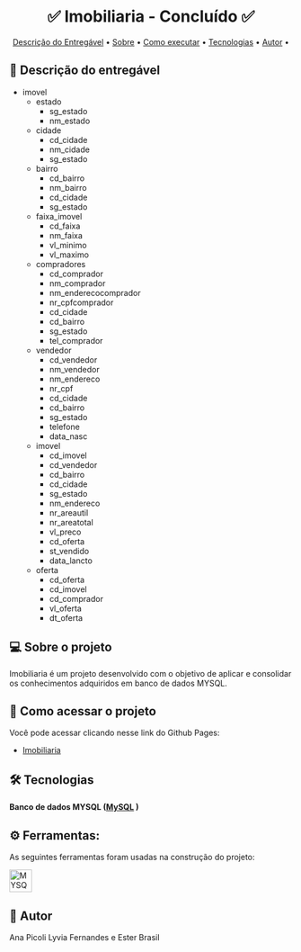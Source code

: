 
<!-- MODELO PROJETO FINALIZADO -->

<h1 align="center"> 
	  ✅ Imobiliaria - Concluído ✅
</h1>

<!-- ---------------------------------------------------------------------- -->

<!-- MODELO MENU DE NAVEGAÇÃO -->

<p align="center">
 <a href="#-descrição-do-entregável">Descrição do Entregável</a> •
 <a href="#-sobre-o-projeto">Sobre</a> •
 <a href="#-como-executar-o-projeto">Como executar</a> • 
 <a href="#-tecnologias">Tecnologias</a> • 
 <a href="#-autor">Autor</a> • 
</p>

<!-- ---------------------------------------------------------------------- -->

<!-- MODELO DE DESCRIÇÃO -->

## 📄 Descrição do entregável

<!-- EXEMPLO DE DESCRIÇÃO DE UM PROJETO: -->
- imovel
  - estado
    - sg_estado
    - nm_estado
  - cidade
    - cd_cidade
    - nm_cidade
    - sg_estado
  - bairro
    - cd_bairro
    - nm_bairro
    - cd_cidade
    - sg_estado
  - faixa_imovel
    - cd_faixa
    - nm_faixa
    - vl_minimo
    - vl_maximo
  - compradores
    - cd_comprador
    - nm_comprador
    - nm_enderecocomprador
    - nr_cpfcomprador
    - cd_cidade
    - cd_bairro
    - sg_estado
    - tel_comprador
  - vendedor
    - cd_vendedor
    - nm_vendedor
    - nm_endereco
    - nr_cpf
    - cd_cidade
    - cd_bairro
    - sg_estado
    - telefone
    - data_nasc
  - imovel
    - cd_imovel
    - cd_vendedor
    - cd_bairro
    - cd_cidade
    - sg_estado
    - nm_endereco
    - nr_areautil
    - nr_areatotal
    - vl_preco
    - cd_oferta
    - st_vendido
    - data_lancto
  - oferta
    - cd_oferta
    - cd_imovel
    - cd_comprador
    - vl_oferta
    - dt_oferta

<!-- MODELO DESCRIÇÃO SOBRE O PROJETO: -->

## 💻 Sobre o projeto

<!-- EXPLICA O MOTIVO DO PROJETO -->
Imobiliaria é um projeto desenvolvido com o objetivo de aplicar e consolidar os conhecimentos adquiridos em banco de dados MYSQL.


<!-- MODELO DE COMO EXECUTAR O PROJETO -->
## 🚀 Como acessar o projeto

Você pode acessar clicando nesse link do Github Pages:

- [Imobiliaria](https://github.com/anapicoli/imobiliaria)

<!-- MODELO DE TECNOLOGIAS -->

## 🛠 Tecnologias

#### **Banco de dados MYSQL**  ([MySQL](https://img.shields.io/badge/-mysql-0D1117?style=for-the-badge&logo=mysql&labelColor=0D1117)&nbsp;)

## ⚙ Ferramentas: 

As seguintes ferramentas foram usadas na construção do projeto:

<div style="display: flex; gap: 10px; align-items: center; flex-wrap: wrap;">
  <img src="https://img.shields.io/badge/-mysql-0D1117?style=for-the-badge&logo=mysql&labelColor=0D1117" height="40" alt="MYSQL logo" />
</div>

<!-- MODELO DE AUTOR-->

## 🦸 Autor

Ana Picoli
Lyvia Fernandes e
Ester Brasil
 


